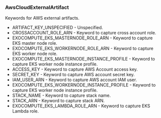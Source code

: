 ### AwsCloudExternalArtifact
Keywords for AWS external artifacts.

- ARTIFACT_KEY_UNSPECIFIED - Unspecified.
- CROSSACCOUNT_ROLE_ARN - Keyword to capture cross account role.
- EXOCOMPUTE_EKS_MASTERNODE_ROLE_ARN - Keyword to capture EKS master node role.
- EXOCOMPUTE_EKS_WORKERNODE_ROLE_ARN - Keyword to capture EKS worker node role.
- EXOCOMPUTE_EKS_MASTERNODE_INSTANCE_PROFILE - Keyword to capture EKS worker node instance profile.
- ACCESS_KEY - Keyword to capture AWS Account access key.
- SECRET_KEY - Keyword to capture AWS account secret key.
- IAM_USER_ARN - Keyword to capture AWS account IAM user.
- EXOCOMPUTE_EKS_WORKERNODE_INSTANCE_PROFILE - Keyword to capture EKS worker node instance profile.
- STACK_NAME - Keyword to capture stack name.
- STACK_ARN - Keyword to capture stack ARN.
- EXOCOMPUTE_EKS_LAMBDA_ROLE_ARN - Keyword to capture EKS Lambda role.

